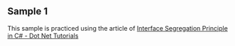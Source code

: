 ﻿## Sample 1
This sample is practiced using the article of [Interface Segregation Principle in C# - Dot Net Tutorials](https://dotnettutorials.net/lesson/interface-segregation-principle/ "Interface Segregation Principle in C# - Dot Net Tutorials")
